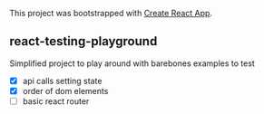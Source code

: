 This project was bootstrapped with [Create React App](https://github.com/facebook/create-react-app).

## react-testing-playground

Simplified project to play around with barebones examples to test

- [x] api calls setting state
- [x] order of dom elements
- [ ] basic react router
